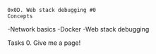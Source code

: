 	0x0D. Web stack debugging #0
	Concepts
-Network basics
-Docker
-Web stack debugging

Tasks
0. Give me a page!
